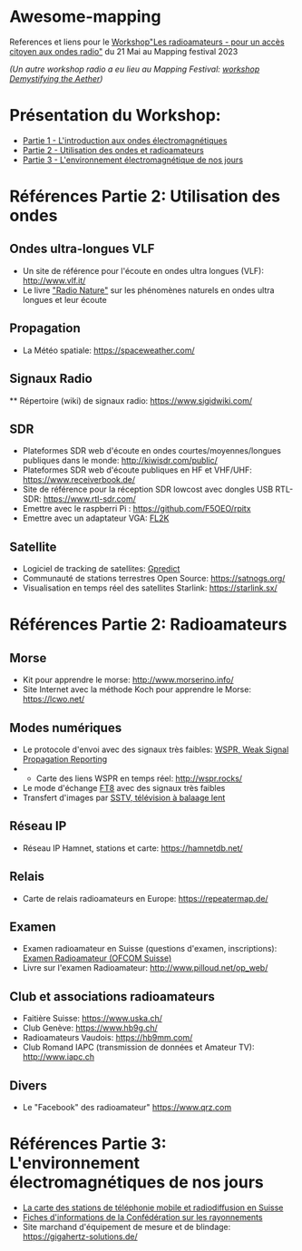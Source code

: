 # Awesome-mapping
References et liens pour le [Workshop"Les radioamateurs - pour un accès citoyen aux ondes radio"](https://www.mappingfestival.com/evenement/44/Les%20radioamateurs%20%20pour%20un%20acc%C3%A8s%20citoyen%20aux%20ondes%20radio) du 21 Mai au Mapping festival 2023

*(Un autre workshop radio a eu lieu au Mapping Festival: [workshop Demystifying the Aether](https://www.mappingfestival.com/evenement/3/Demystifying%20the%20%C3%86ther))*


# Présentation du Workshop:

* [Partie 1 - L'introduction aux ondes électromagnétiques](mapping_amateur_radio_pub_part1.pdf)
* [Partie 2 - Utilisation des ondes et radioamateurs](mapping_amateur_radio_pub_part2.pdf)
* [Partie 3 - L'environnement électromagnétique de nos jours](mapping_amateur_radio_pub_part3.pdf)

# Références Partie 2: Utilisation des ondes
## Ondes ultra-longues VLF
* Un site de référence pour l'écoute en ondes ultra longues (VLF): http://www.vlf.it/
* Le livre ["Radio Nature"](https://www.rsgbshop.org/acatalog/Radio-Nature-1211.html) sur les phénomènes naturels en ondes ultra longues et leur écoute
## Propagation
* La Météo spatiale: https://spaceweather.com/ 

## Signaux Radio
** Répertoire (wiki) de signaux radio: https://www.sigidwiki.com/

## SDR
* Plateformes SDR web d'écoute en ondes courtes/moyennes/longues publiques dans le monde: http://kiwisdr.com/public/
* Plateformes SDR web d'écoute publiques en HF et VHF/UHF: https://www.receiverbook.de/ 
* Site de référence pour la réception SDR lowcost avec dongles USB RTL-SDR: https://www.rtl-sdr.com/
* Emettre avec le raspberri Pi : https://github.com/F5OEO/rpitx
* Emettre avec un adaptateur VGA: [FL2K](https://osmocom.org/projects/osmo-fl2k/wiki/Osmo-fl2k)

## Satellite
* Logiciel de tracking de satellites: [Gpredict](http://gpredict.oz9aec.net/)
* Communauté de stations terrestres Open Source: https://satnogs.org/
* Visualisation en temps réel des satellites Starlink: https://starlink.sx/

# Références Partie 2: Radioamateurs

## Morse
* Kit pour apprendre le morse: http://www.morserino.info/
* Site Internet avec la méthode Koch pour apprendre le Morse: https://lcwo.net/ 

## Modes numériques 
* Le protocole d'envoi avec des signaux très faibles: [WSPR, Weak Signal Propagation Reporting](https://en.wikipedia.org/wiki/WSPR_(amateur_radio_software))
* - Carte des liens WSPR en temps réel: http://wspr.rocks/ 
* Le mode d'échange [FT8](https://www.leradioscope.fr/trafic/2016-03-30-14-42-59/ft8) avec des signaux très faibles
* Transfert d'images par [SSTV, télévision à balaage lent](https://fr.wikipedia.org/wiki/T%C3%A9l%C3%A9vision_%C3%A0_balayage_lent)

## Réseau IP
* Réseau IP Hamnet, stations et carte: https://hamnetdb.net/ 

## Relais
* Carte de relais radioamateurs en Europe: https://repeatermap.de/

## Examen
* Examen radioamateur en Suisse (questions d'examen, inscriptions): [Examen Radioamateur (OFCOM Suisse)](https://www.bakom.admin.ch/bakom/fr/page-daccueil/frequences-et-antennes/examens-de-radiocommunication/examens-de-radioamateur.html)
* Livre sur l'examen Radioamateur: http://www.pilloud.net/op_web/

## Club et associations radioamateurs
* Faitière Suisse: https://www.uska.ch/
* Club Genève: https://www.hb9g.ch/
* Radioamateurs Vaudois: https://hb9mm.com/ 
* Club Romand IAPC (transmission de données et Amateur TV): http://www.iapc.ch

## Divers
* Le "Facebook" des radioamateur" https://www.qrz.com

# Références Partie 3: L'environnement électromagnétiques de nos jours

* [La carte des stations de téléphonie mobile et radiodiffusion en Suisse](https://map.geo.admin.ch/?topic=funksender&lang=fr&bgLayer=ch.swisstopo.pixelkarte-farbe&layers=ch.bakom.mobil-antennenstandorte-5g,ch.bakom.radio-fernsehsender,ch.bakom.mobil-antennenstandorte-gsm,ch.bakom.mobil-antennenstandorte-umts,ch.bakom.mobil-antennenstandorte-lte&catalogNodes=403,408)
* [Fiches d'informations de la Confédération sur les rayonnements](https://www.bag.admin.ch/bag/fr/home/gesund-leben/umwelt-und-gesundheit/strahlung-radioaktivitaet-schall/elektromagnetische-felder-emf-uv-laser-licht/emf.html)
*  Site marchand d'équipement de mesure et de blindage: https://gigahertz-solutions.de/ 




